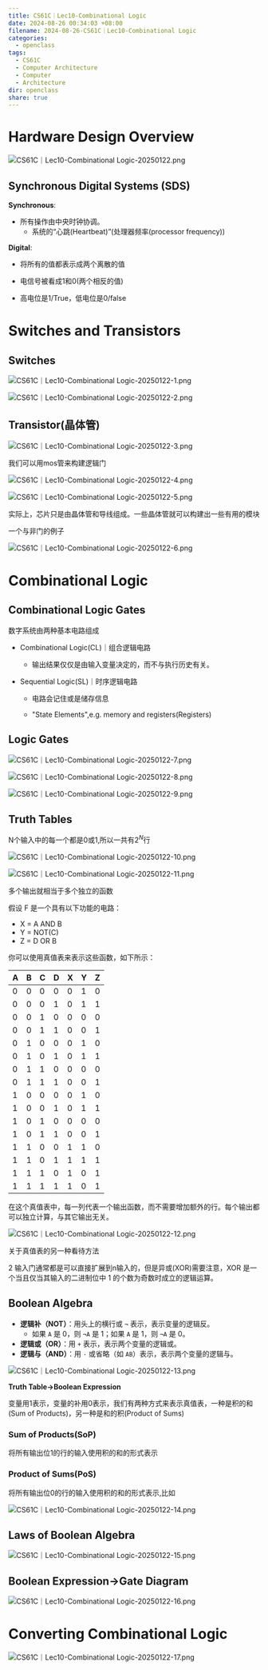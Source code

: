 ```yaml
---
title: CS61C｜Lec10-Combinational Logic
date: 2024-08-26 00:34:03 +08:00
filename: 2024-08-26-CS61C｜Lec10-Combinational Logic
categories:
  - openclass
tags:
  - CS61C
  - Computer Architecture
  - Computer
  - Architecture
dir: openclass
share: true
---
```

# Hardware Design Overview

![CS61C｜Lec10-Combinational Logic-20250122.png](../../assets/images/CS61C%EF%BD%9CLec10-Combinational%20Logic-20250122.png)

## Synchronous Digital Systems (SDS)

**Synchronous**:

- 所有操作由中央时钟协调。
	- 系统的“心跳(Heartbeat)”(处理器频率(processor frequency))

**Digital**:

- 将所有的值都表示成两个离散的值

- 电信号被看成1和0(两个相反的值)

- 高电位是1/True，低电位是0/false

# Switches and Transistors

## Switches

![CS61C｜Lec10-Combinational Logic-20250122-1.png](../../assets/images/CS61C%EF%BD%9CLec10-Combinational%20Logic-20250122-1.png)

![CS61C｜Lec10-Combinational Logic-20250122-2.png](../../assets/images/CS61C%EF%BD%9CLec10-Combinational%20Logic-20250122-2.png)

## Transistor(晶体管)

![CS61C｜Lec10-Combinational Logic-20250122-3.png](../../assets/images/CS61C%EF%BD%9CLec10-Combinational%20Logic-20250122-3.png)

我们可以用mos管来构建逻辑门

![CS61C｜Lec10-Combinational Logic-20250122-4.png](../../assets/images/CS61C%EF%BD%9CLec10-Combinational%20Logic-20250122-4.png)

![CS61C｜Lec10-Combinational Logic-20250122-5.png](../../assets/images/CS61C%EF%BD%9CLec10-Combinational%20Logic-20250122-5.png)

实际上，芯片只是由晶体管和导线组成。一些晶体管就可以构建出一些有用的模块

一个与非门的例子

![CS61C｜Lec10-Combinational Logic-20250122-6.png](../../assets/images/CS61C%EF%BD%9CLec10-Combinational%20Logic-20250122-6.png)

# Combinational Logic

## Combinational Logic Gates

数字系统由两种基本电路组成

- Combinational Logic(CL)｜组合逻辑电路

	- 输出结果仅仅是由输入变量决定的，而不与执行历史有关。

- Sequential Logic(SL)｜时序逻辑电路

	- 电路会记住或是储存信息

	- "State Elements",e.g. memory and registers(Registers)

## Logic Gates

![CS61C｜Lec10-Combinational Logic-20250122-7.png](../../assets/images/CS61C%EF%BD%9CLec10-Combinational%20Logic-20250122-7.png)


![CS61C｜Lec10-Combinational Logic-20250122-8.png](../../assets/images/CS61C%EF%BD%9CLec10-Combinational%20Logic-20250122-8.png)

![CS61C｜Lec10-Combinational Logic-20250122-9.png](../../assets/images/CS61C%EF%BD%9CLec10-Combinational%20Logic-20250122-9.png)

## Truth Tables

N个输入中的每一个都是0或1,所以一共有$2^N$行

![CS61C｜Lec10-Combinational Logic-20250122-10.png](../../assets/images/CS61C%EF%BD%9CLec10-Combinational%20Logic-20250122-10.png)

![CS61C｜Lec10-Combinational Logic-20250122-11.png](../../assets/images/CS61C%EF%BD%9CLec10-Combinational%20Logic-20250122-11.png)

多个输出就相当于多个独立的函数

假设 F 是一个具有以下功能的电路：

- X = A AND B
- Y = NOT(C)
- Z = D OR B

你可以使用真值表来表示这些函数，如下所示：

|A|B|C|D|X|Y|Z|
|---|---|---|---|---|---|---|
|0|0|0|0|0|1|0|
|0|0|0|1|0|1|1|
|0|0|1|0|0|0|0|
|0|0|1|1|0|0|1|
|0|1|0|0|0|1|0|
|0|1|0|1|0|1|1|
|0|1|1|0|0|0|0|
|0|1|1|1|0|0|1|
|1|0|0|0|0|1|0|
|1|0|0|1|0|1|1|
|1|0|1|0|0|0|0|
|1|0|1|1|0|0|1|
|1|1|0|0|1|1|0|
|1|1|0|1|1|1|1|
|1|1|1|0|1|0|1|
|1|1|1|1|1|0|1|

在这个真值表中，每一列代表一个输出函数，而不需要增加额外的行。每个输出都可以独立计算，与其它输出无关。

![CS61C｜Lec10-Combinational Logic-20250122-12.png](../../assets/images/CS61C%EF%BD%9CLec10-Combinational%20Logic-20250122-12.png)

关于真值表的另一种看待方法

2 输入门通常都是可以直接扩展到n输入的，但是异或(XOR)需要注意，XOR 是一个当且仅当其输入的二进制位中 1 的个数为奇数时成立的逻辑运算。

## Boolean Algebra

- **逻辑补（NOT）**：用头上的横行或 `¬` 表示，表示变量的逻辑反。
    - 如果 `A` 是 0，则 `¬A` 是 1；如果 `A` 是 1，则 `¬A` 是 0。
- **逻辑或（OR）**：用 `+` 表示，表示两个变量的逻辑或。
- **逻辑与（AND）**：用 `·` 或省略（如 `AB`）表示，表示两个变量的逻辑与。

![CS61C｜Lec10-Combinational Logic-20250122-13.png](../../assets/images/CS61C%EF%BD%9CLec10-Combinational%20Logic-20250122-13.png)

**Truth Table->Boolean Expression**

变量用1表示，变量的补用0表示，我们有两种方式来表示真值表，一种是积的和(Sum of Products)，另一种是和的积(Product of Sums)

### Sum of Products(SoP)

将所有输出位1的行的输入使用积的和的形式表示

### Product of Sums(PoS)

将所有输出位0的行的输入使用积的和的形式表示,比如

![CS61C｜Lec10-Combinational Logic-20250122-14.png](../../assets/images/CS61C%EF%BD%9CLec10-Combinational%20Logic-20250122-14.png)

## Laws of Boolean Algebra

![CS61C｜Lec10-Combinational Logic-20250122-15.png](../../assets/images/CS61C%EF%BD%9CLec10-Combinational%20Logic-20250122-15.png)

## Boolean Expression->Gate Diagram

![CS61C｜Lec10-Combinational Logic-20250122-16.png](../../assets/images/CS61C%EF%BD%9CLec10-Combinational%20Logic-20250122-16.png)

# Converting Combinational Logic

![CS61C｜Lec10-Combinational Logic-20250122-17.png](../../assets/images/CS61C%EF%BD%9CLec10-Combinational%20Logic-20250122-17.png)